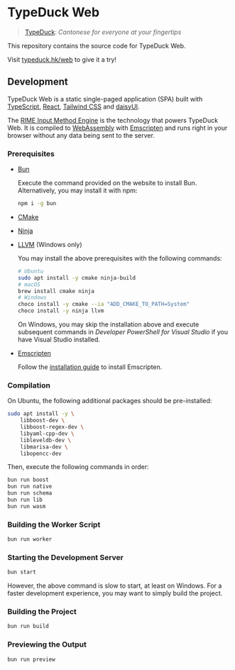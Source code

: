 # TypeDuck Web

> [TypeDuck](https://typeduck.hk): _Cantonese for everyone at your fingertips_

This repository contains the source code for TypeDuck Web.

Visit [typeduck.hk/web](https://typeduck.hk/web) to give it a try!

## Development

TypeDuck Web is a static single-paged application (SPA) built with [TypeScript](https://www.typescriptlang.org), [React](https://reactjs.org), [Tailwind CSS](https://tailwindcss.com) and [daisyUI](https://daisyui.com).

The [RIME Input Method Engine](https://rime.im) is the technology that powers TypeDuck Web. It is compiled to [WebAssembly](https://webassembly.org) with [Emscripten](https://emscripten.org) and runs right in your browser without any data being sent to the server.

### Prerequisites

- [Bun](https://bun.sh)

  Execute the command provided on the website to install Bun. Alternatively, you may install it with npm:

  ```sh
  npm i -g bun
  ```

- [CMake](https://cmake.org)
- [Ninja](https://ninja-build.org)
- [LLVM](https://llvm.org) (Windows only)

  You may install the above prerequisites with the following commands:

  ```sh
  # Ubuntu
  sudo apt install -y cmake ninja-build
  # macOS
  brew install cmake ninja
  # Windows
  choco install -y cmake --ia "ADD_CMAKE_TO_PATH=System"
  choco install -y ninja llvm
  ```

  On Windows, you may skip the installation above and execute subsequent commands in _Developer PowerShell for Visual Studio_ if you have Visual Studio installed.

- [Emscripten](https://emscripten.org)

  Follow the [installation guide](https://emscripten.org/docs/getting_started/downloads.html) to install Emscripten.

### Compilation

On Ubuntu, the following additional packages should be pre-installed:

```sh
sudo apt install -y \
    libboost-dev \
    libboost-regex-dev \
    libyaml-cpp-dev \
    libleveldb-dev \
    libmarisa-dev \
    libopencc-dev
```

Then, execute the following commands in order:

```sh
bun run boost
bun run native
bun run schema
bun run lib
bun run wasm
```

### Building the Worker Script

```sh
bun run worker
```

### Starting the Development Server

```sh
bun start
```

However, the above command is slow to start, at least on Windows. For a faster development experience, you may want to simply build the project.

### Building the Project

```sh
bun run build
```

### Previewing the Output

```sh
bun run preview
```
